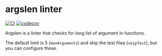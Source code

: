 # argslen linter

[![CI](https://github.com/guerinoni/argslen/actions/workflows/CI.yml/badge.svg)](https://github.com/guerinoni/argslen/actions/workflows/CI.yml)
[![codecov](https://codecov.io/gh/guerinoni/argslen/branch/main/graph/badge.svg?token=N5M67KW7KV)](https://codecov.io/gh/guerinoni/argslen)

Argslen is a linter that checks for long list of argument in functions.

The default limit is 5 (`maxArguments`) and skip the test filea (`skipTest`), but you can configure these.